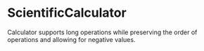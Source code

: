 # ScientificCalculator
Calculator supports long operations while preserving the order of operations and allowing for negative values. 
